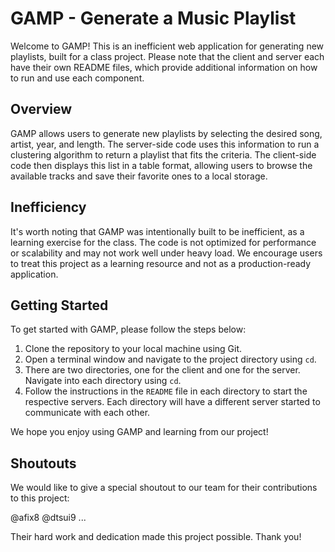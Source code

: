 # GAMP - Generate a Music Playlist

Welcome to GAMP! This is an inefficient web application for generating new playlists, built for a class project. Please note that the client and server each have their own README files, which provide additional information on how to run and use each component.

## Overview

GAMP allows users to generate new playlists by selecting the desired song, artist, year, and length. The server-side code uses this information to run a clustering algorithm to return a playlist that fits the criteria. The client-side code then displays this list in a table format, allowing users to browse the available tracks and save their favorite ones to a local storage.

## Inefficiency

It's worth noting that GAMP was intentionally built to be inefficient, as a learning exercise for the class. The code is not optimized for performance or scalability and may not work well under heavy load. We encourage users to treat this project as a learning resource and not as a production-ready application.

## Getting Started

To get started with GAMP, please follow the steps below:

1. Clone the repository to your local machine using Git.
2. Open a terminal window and navigate to the project directory using `cd`.
3. There are two directories, one for the client and one for the server. Navigate into each directory using `cd`.
4. Follow the instructions in the `README` file in each directory to start the respective servers. Each directory will have a different server started to communicate with each other.

We hope you enjoy using GAMP and learning from our project! 

## Shoutouts

We would like to give a special shoutout to our team for their contributions to this project:

@afix8 @dtsui9 ...

Their hard work and dedication made this project possible. Thank you!